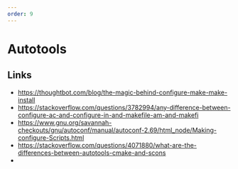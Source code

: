 ```yaml
---
order: 9
---
```


# Autotools

## Links
* <https://thoughtbot.com/blog/the-magic-behind-configure-make-make-install>
* <https://stackoverflow.com/questions/3782994/any-difference-between-configure-ac-and-configure-in-and-makefile-am-and-makefi>
* <https://www.gnu.org/savannah-checkouts/gnu/autoconf/manual/autoconf-2.69/html_node/Making-configure-Scripts.html>
* <https://stackoverflow.com/questions/4071880/what-are-the-differences-between-autotools-cmake-and-scons>
*
